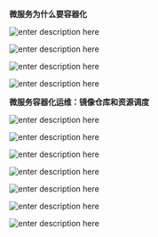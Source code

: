 **微服务为什么要容器化**

![enter description here](./images/1557391101047.png)

![enter description here](./images/1557391347076.png)

![enter description here](./images/1557392026806.png)

![enter description here](./images/1557392092831.png)



**微服务容器化运维：镜像仓库和资源调度**

![enter description here](./images/1557401830498.png)

![enter description here](./images/1557401945765.png)

![enter description here](./images/1557402005092.png)

![enter description here](./images/1557402031131.png)

![enter description here](./images/1557402097312.png)

![enter description here](./images/1557402200460.png)

![enter description here](./images/1557402276012.png)